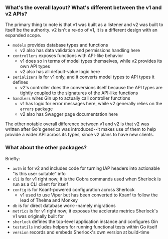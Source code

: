 ### What's the overall layout? What's different between the v1 and v2 APIs?

The primary thing to note is that v1 was built as a listener and v2 was built to itself be the authority. v2 isn't a re-do of v1, it is a different design with an expanded scope.

- `models` provides database types and functions
  - v2 also has data validation and permissions handling here
- `controllers` exposes functions with API-like behavior
  - v1 does so in terms of model types themselves, while v2 provides its own API types
  - v2 also has all default-value logic here
- `serializers` is for v1 only, and it converts model types to API types it defines
  - v2's controller does the conversions itself because the API types are tightly coupled to the signatures of the API-like functions
- `handlers` wires Gin up to actually call controller functions
  - v1 has logic for error messages here, while v2 generally relies on the `errors` package
  - v2 also has Swagger page documentation here

The other notable overall difference between v1 and v2 is that v2 was written after Go's generics was introduced--it makes use of them to help provide a wider API across its types, since v2 plans to have new clients.

### What about the other packages?
Briefly:
- `auth` is for v2 and includes code for turning IAP headers into actionable "is this user suitable" info
- `cli` is for v1 right now; it is the Cobra commands used when Sherlock is run as a CLI client for itself
- `config` is for Koanf-powered configuration across Sherlock
  - v1 used to use Viper but has been converted to Koanf to follow the lead of Thelma and Monkey
- `db` is for direct database work--namely migrations
- `metrics` is for v1 right now; it exposes the acclerate metrics Sherlock's v1 was originally built for
- `sherlock` defines the top-level application instance and configures Gin
- `testutils` includes helpers for running functional tests within Go itself
- `version` records and embeds Sherlock's own version at build-time

